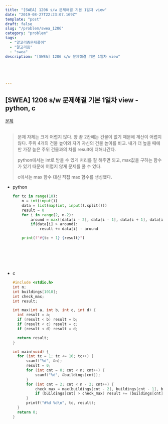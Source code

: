```yaml
---
title: "[SWEA] 1206 s/w 문제해결 기본 1일차 view"
date: "2019-08-27T22:23:07.169Z"
template: "post"
draft: false
slug: "/problem/swea_1206"
category: "problem"
tags:
  - "알고리즘문제풀이"
  - "알고리즘"
  - "swea"
description: "[SWEA] 1206 s/w 문제해결 기본 1일차 view"





---
```






## [SWEA] 1206 s/w 문제해결 기본 1일차 view - python, c

[문제](<https://swexpertacademy.com/main/code/problem/problemDetail.do?contestProbId=AV134DPqAA8CFAYh>)<br><br>

> 문제 자체는 크게 어렵지 않다. 양 끝 2칸에는 건물이 없기 때문에 계산이 어렵지 않다. 주위 4개의 건물 높이와 자기 자신의 건물 높이를 비교. 내가 더 높을 때에만 가장 높은 주위 건물과의 차를 result에 더해나간다.
>
> python에서는 int로 받을 수 있게 처리를 잘 해주면 되고, max값을 구하는 함수가 있기 때문에 어렵지 않게 문제를 풀 수 있다.
>
> c에서는 max 함수 대신 직접 max 함수를 생성했다. 

+ python

  ```python
  for tc in range(10):
      n = int(input())
      data = list(map(int, input().split()))
      result = 0
      for i in range(2, n-2):
          around = max([data[i - 2], data[i - 1], data[i + 1], data[i + 2]])
          if(data[i] > around):
              result += data[i] - around
  
      print(f"#{tc + 1} {result}")
  
  
  ```

  <br><br><br><br>

+ c

  ```c
  #include <stdio.h>
  int n;
  int buildings[1010];
  int check_max;
  int result;
  
  int max(int a, int b, int c, int d) {
  	int result = a;
  	if (result < b) result = b;
  	if (result < c) result = c;
  	if (result < d) result = d;
  
  	return result;
  }
  
  int main(void) {
  	for (int tc = 1; tc <= 10; tc++) {
  		scanf("%d", &n);
  		result = 0;
  		for (int cnt = 0; cnt < n; cnt++) {
  			scanf("%d", &buildings[cnt]);
  		}
  		for (int cnt = 2; cnt < n - 2; cnt++) {
  			check_max = max(buildings[cnt - 2], buildings[cnt - 1], buildings[cnt + 1], buildings[cnt + 2]);
  			if (buildings[cnt] > check_max) result += (buildings[cnt] - check_max);
  		}
  		printf("#%d %d\n", tc, result);
  	}
  	return 0;
  }
  ```

  

